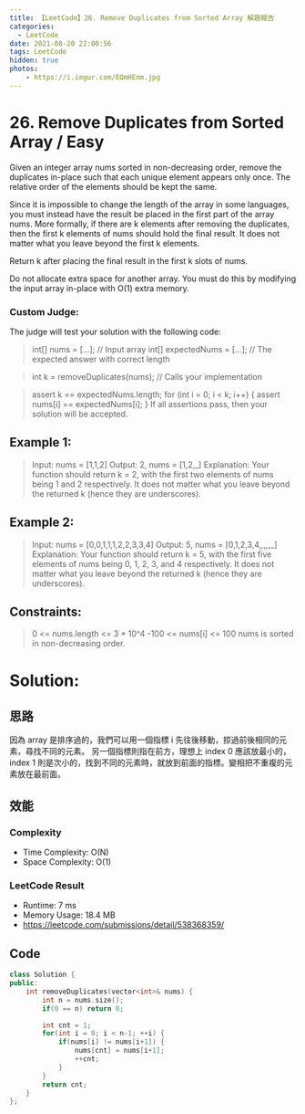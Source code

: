```yaml
---
title: 【LeetCode】26. Remove Duplicates from Sorted Array 解題報告
categories:
  - LeetCode
date: 2021-08-20 22:00:56
tags: LeetCode
hidden: true
photos:
    - https://i.imgur.com/EQmHEnm.jpg
---
```

 
# 26. Remove Duplicates from Sorted Array / Easy

Given an integer array nums sorted in non-decreasing order, remove the duplicates in-place such that each unique element appears only once. The relative order of the elements should be kept the same.
<!-- more --> 

Since it is impossible to change the length of the array in some languages, you must instead have the result be placed in the first part of the array nums. More formally, if there are k elements after removing the duplicates, then the first k elements of nums should hold the final result. It does not matter what you leave beyond the first k elements.

Return k after placing the final result in the first k slots of nums.

Do not allocate extra space for another array. You must do this by modifying the input array in-place with O(1) extra memory.

### Custom Judge:

The judge will test your solution with the following code:

> int[] nums = [...]; // Input array
> int[] expectedNums = [...]; // The expected answer with correct length

> int k = removeDuplicates(nums); // Calls your implementation

> assert k == expectedNums.length;
> for (int i = 0; i < k; i++) {
>     assert nums[i] == expectedNums[i];
> }
> If all assertions pass, then your solution will be accepted.



## Example 1:
> Input: nums = [1,1,2]
> Output: 2, nums = [1,2,_]
> Explanation: Your function should return k = 2, with the first two elements of nums being 1 and 2 respectively.
> It does not matter what you leave beyond the returned k (hence they are underscores).

## Example 2:
> Input: nums = [0,0,1,1,1,2,2,3,3,4]
> Output: 5, nums = [0,1,2,3,4,_,_,_,_,_]
> Explanation: Your function should return k = 5, with the first five elements of nums being 0, 1, 2, 3, and 4 respectively.
> It does not matter what you leave beyond the returned k (hence they are underscores).

## Constraints:
> 0 <= nums.length <= 3 * 10^4
> -100 <= nums[i] <= 100
> nums is sorted in non-decreasing order.


# Solution: 
## 思路


因為 array 是排序過的，我們可以用一個指標 i 先往後移動，掠過前後相同的元素，尋找不同的元素。
另一個指標則指在前方，理想上 index 0 應該放最小的，index 1 則是次小的，找到不同的元素時，就放到前面的指標。變相把不重複的元素放在最前面。


## 效能

### Complexity 
- Time Complexity: O(N)
- Space Complexity: O(1)

### LeetCode Result

- Runtime: 7 ms
- Memory Usage: 18.4 MB 
- https://leetcode.com/submissions/detail/538368359/

## Code
```cpp
class Solution {
public:
    int removeDuplicates(vector<int>& nums) {
        int n = nums.size();
        if(0 == n) return 0;

        int cnt = 1;
        for(int i = 0; i < n-1; ++i) {
            if(nums[i] != nums[i+1]) {
                nums[cnt] = nums[i+1];
                ++cnt;
            }
        }
        return cnt;
    }
};
```